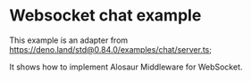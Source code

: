 # Websocket chat example

This example is an adapter from https://deno.land/std@0.84.0/examples/chat/server.ts;

It shows how to implement Alosaur Middleware for WebSocket.
